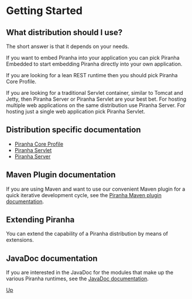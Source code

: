 # Getting Started

## What distribution should I use?

The short answer is that it depends on your needs. 

If you want to embed Piranha into your application you can pick Piranha Embedded to start embedding Piranha directly into your own application.

If you are looking for a lean REST runtime then you should pick Piranha Core Profile. 

If you are looking for a traditional Servlet container, similar to Tomcat and Jetty, then Piranha Server or Piranha Servlet are your best bet. For hosting multiple web applications on the same distribution use Piranha Server. For hosting just a single web application pick Piranha Servlet. 

## Distribution specific documentation

* [Piranha Core Profile](../core-profile/index.md)
* [Piranha Servlet](../servlet/index.md)
* [Piranha Server](../server/index.md)

## Maven Plugin documentation

If you are using Maven and want to use our convenient Maven plugin for a quick iterative development cycle, see the [Piranha Maven plugin documentation](../maven/piranha-maven-plugin/index.html).

## Extending Piranha

You can extend the capability of a Piranha distribution by means of extensions.

## JavaDoc documentation

If you are interested in the JavaDoc for the modules that make up the various Piranha runtimes, see the [JavaDoc documentation](https://javadoc.io/doc/cloud.piranha/project/latest/index.html).

[Up](../)
